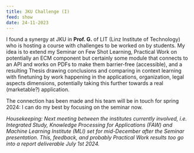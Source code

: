 ```yaml
---
title: JKU Challenge (I)
feed: show
date: 24-11-2023
---
```

I found a synergy at JKU in **Prof. G.** of LIT (Linz Institute of Technology) who is hosting a course with challenges to be worked on by students. My idea is to extend my Seminar on Few Shot Learning, Practical Work on potentially an ECM component but certainly some module that connects to an API and works on PDFs to make them barrier-free (accessible), and a resulting Thesis drawing conclusions and comparing in context learning with finetuning by work happening in the applications, organization, legal aspects dimensions, potentially taking this further towards a real (marketable?) application. 

The connection has been made and his team will be in touch for spring 2024: I can do my best by focusing on the seminar now. 

*Housekeeping: Next meeting between the institutes currently involved, i.e. Integrated Study, Knowledge Processing for Applications (FAW) and Machine Learning Institute (MLI) set for mid-December after the Seminar presentation. This, feedback, and probably Practical Work results too go into a report deliverable July 1st 2024.*